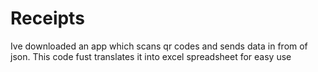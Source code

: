 # Receipts

Ive downloaded an app which scans qr codes and sends data in from of json. This code fust translates it into excel spreadsheet for easy use
